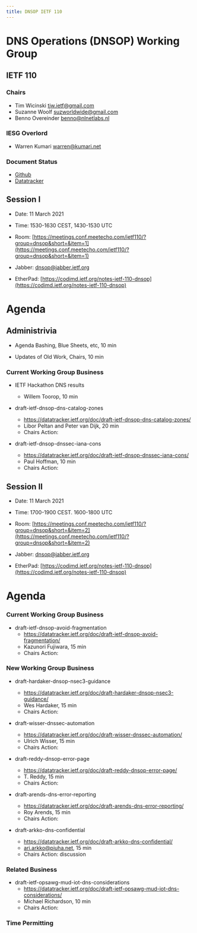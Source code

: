 ```yaml
---
title: DNSOP IETF 110
---
```

# DNS Operations (DNSOP) Working Group
## IETF 110


### Chairs
* Tim Wicinski [tjw.ietf@gmail.com](tjw.ietf@gmail.com)
* Suzanne Woolf [suzworldwide@gmail.com](suzworldwide@gmail.com)
* Benno Overeinder [benno@nlnetlabs.nl](benno@nlnetlabs.nl)

### IESG Overlord
* Warren Kumari [warren@kumari.net](warren@kumari.net)

### Document Status
* [Github](https://github.com/DNSOP/wg-materials/blob/master/dnsop-document-status.md)
* [Datatracker](https://datatracker.ietf.org/wg/dnsop/documents/)


## Session I

* Date: 11 March 2021
* Time: 1530-1630 CEST, 1430-1530 UTC
* Room: [https://meetings.conf.meetecho.com/ietf110/?group=dnsop&short=&item=1](https://meetings.conf.meetecho.com/ietf110/?group=dnsop&short=&item=1)

* Jabber:  [dnsop@jabber.ietf.org](dnsop@jabber.ietf.org)
* EtherPad: [https://codimd.ietf.org/notes-ietf-110-dnsop](https://codimd.ietf.org/notes-ietf-110-dnsop)

# Agenda

## Administrivia

* Agenda Bashing, Blue Sheets, etc,  10 min

* Updates of Old Work, Chairs, 10 min


### Current Working Group Business

*   IETF Hackathon DNS results
    - Willem Toorop, 10 min

*   draft-ietf-dnsop-dns-catalog-zones
    - https://datatracker.ietf.org/doc/draft-ietf-dnsop-dns-catalog-zones/
    - Libor Peltan and Peter van Dijk, 20 min
    - Chairs Action:

* draft-ietf-dnsop-dnssec-iana-cons
    - https://datatracker.ietf.org/doc/draft-ietf-dnsop-dnssec-iana-cons/
    - Paul Hoffman, 10 min
    - Chairs Action:


## Session II

* Date: 11 March 2021
* Time: 1700-1900 CEST. 1600-1800 UTC
* Room: [https://meetings.conf.meetecho.com/ietf110/?group=dnsop&short=&item=2](https://meetings.conf.meetecho.com/ietf110/?group=dnsop&short=&item=2)

* Jabber:  [dnsop@jabber.ietf.org](dnsop@jabber.ietf.org)
* EtherPad: [https://codimd.ietf.org/notes-ietf-110-dnsop](https://codimd.ietf.org/notes-ietf-110-dnsop)

# Agenda


### Current Working Group Business

*   draft-ietf-dnsop-avoid-fragmentation
    - https://datatracker.ietf.org/doc/draft-ietf-dnsop-avoid-fragmentation/
    - Kazunori Fujiwara, 15 min
    - Chairs Action:


### New Working Group Business


*   draft-hardaker-dnsop-nsec3-guidance
    - https://datatracker.ietf.org/doc/draft-hardaker-dnsop-nsec3-guidance/
    - Wes Hardaker, 15 min
    - Chairs Action:

*   draft-wisser-dnssec-automation
    - https://datatracker.ietf.org/doc/draft-wisser-dnssec-automation/
    - Ulrich Wisser, 15 min
    - Chairs Action:

*   draft-reddy-dnsop-error-page
    - https://datatracker.ietf.org/doc/draft-reddy-dnsop-error-page/
    - T. Reddy, 15 min
    - Chairs Action:

*   draft-arends-dns-error-reporting
    - https://datatracker.ietf.org/doc/draft-arends-dns-error-reporting/
    - Roy Arends, 15 min
    - Chairs Action:

*   draft-arkko-dns-confidential
    - https://datatracker.ietf.org/doc/draft-arkko-dns-confidential/
    - ari.arkko@piuha.net, 15 min
    - Chairs Action: discussion

### Related Business

*   draft-ietf-opsawg-mud-iot-dns-considerations
    - https://datatracker.ietf.org/doc/draft-ietf-opsawg-mud-iot-dns-considerations/
    - Michael Richardson, 10 min
    - Chairs Action:

### Time Permitting


